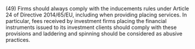 (49) Firms should always comply with the inducements rules under Article 24 of Directive 2014/65/EU, including when providing placing services. In particular, fees received by investment firms placing the financial instruments issued to its investment clients should comply with these provisions and laddering and spinning should be considered as abusive practices.